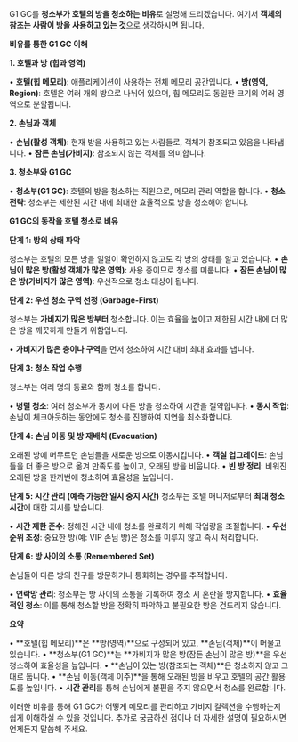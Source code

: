 G1 GC를 **청소부가 호텔의 방을 청소하는 비유**로 설명해 드리겠습니다. 여기서 **객체의 참조는 사람이 방을 사용하고 있는 것**으로 생각하시면 됩니다.

**비유를 통한 G1 GC 이해**

**1. 호텔과 방 (힙과 영역)**

• **호텔(힙 메모리)**: 애플리케이션이 사용하는 전체 메모리 공간입니다.
• **방(영역, Region)**: 호텔은 여러 개의 방으로 나뉘어 있으며, 힙 메모리도 동일한 크기의 여러 영역으로 분할됩니다.


**2. 손님과 객체**

• **손님(활성 객체)**: 현재 방을 사용하고 있는 사람들로, 객체가 참조되고 있음을 나타냅니다.
• **잠든 손님(가비지)**: 참조되지 않는 객체를 의미합니다.

**3. 청소부와 G1 GC**

• **청소부(G1 GC)**: 호텔의 방을 청소하는 직원으로, 메모리 관리 역할을 합니다.
• **청소 전략**: 청소부는 제한된 시간 내에 최대한 효율적으로 방을 청소해야 합니다.


**G1 GC의 동작을 호텔 청소로 비유**

**단계 1: 방의 상태 파악**

청소부는 호텔의 모든 방을 일일이 확인하지 않고도 각 방의 상태를 알고 있습니다.
• **손님이 많은 방(활성 객체가 많은 영역)**: 사용 중이므로 청소를 미룹니다.
• **잠든 손님이 많은 방(가비지가 많은 영역)**: 우선적으로 청소 대상이 됩니다.


**단계 2: 우선 청소 구역 선정 (Garbage-First)**

청소부는 **가비지가 많은 방부터** 청소합니다. 이는 효율을 높이고 제한된 시간 내에 더 많은 방을 깨끗하게 만들기 위함입니다.

• **가비지가 많은 층이나 구역**을 먼저 청소하여 시간 대비 최대 효과를 냅니다.

**단계 3: 청소 작업 수행**

청소부는 여러 명의 동료와 함께 청소를 합니다.

• **병렬 청소**: 여러 청소부가 동시에 다른 방을 청소하여 시간을 절약합니다.
• **동시 작업**: 손님이 체크아웃하는 동안에도 청소를 진행하여 지연을 최소화합니다.


**단계 4: 손님 이동 및 방 재배치 (Evacuation)**

오래된 방에 머무르던 손님들을 새로운 방으로 이동시킵니다.
• **객실 업그레이드**: 손님들을 더 좋은 방으로 옮겨 만족도를 높이고, 오래된 방을 비웁니다.
• **빈 방 정리**: 비워진 오래된 방을 한꺼번에 청소하여 효율성을 높입니다.

**단계 5: 시간 관리 (예측 가능한 일시 중지 시간)**
청소부는 호텔 매니저로부터 **최대 청소 시간**에 대한 지시를 받습니다.

• **시간 제한 준수**: 정해진 시간 내에 청소를 완료하기 위해 작업량을 조절합니다.
• **우선순위 조정**: 중요한 방(예: VIP 손님 방)은 청소를 미루지 않고 즉시 처리합니다.

**단계 6: 방 사이의 소통 (Remembered Set)**

손님들이 다른 방의 친구를 방문하거나 통화하는 경우를 추적합니다.

• **연락망 관리**: 청소부는 방 사이의 소통을 기록하여 청소 시 혼란을 방지합니다.
• **효율적인 청소**: 이를 통해 청소할 방을 정확히 파악하고 불필요한 방은 건드리지 않습니다.

**요약**

• **호텔(힙 메모리)**은 **방(영역)**으로 구성되어 있고, **손님(객체)**이 머물고 있습니다.
• **청소부(G1 GC)**는 **가비지가 많은 방(잠든 손님이 많은 방)**을 우선 청소하여 효율성을 높입니다.
• **손님이 있는 방(참조되는 객체)**은 청소하지 않고 그대로 둡니다.
• **손님 이동(객체 이주)**을 통해 오래된 방을 비우고 호텔의 공간 활용도를 높입니다.
• **시간 관리**를 통해 손님에게 불편을 주지 않으면서 청소를 완료합니다.

이러한 비유를 통해 G1 GC가 어떻게 메모리를 관리하고 가비지 컬렉션을 수행하는지 쉽게 이해하실 수 있을 것입니다. 추가로 궁금하신 점이나 더 자세한 설명이 필요하시면 언제든지 말씀해 주세요.
